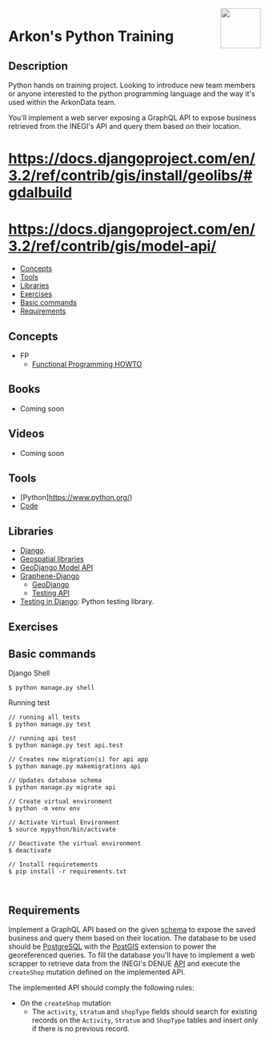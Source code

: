 <a href="https://www.arkondata.com/">
    <img src="./img/logo.jpg" align="right" height="80">
</a>

# Arkon's Python Training

## Description
Python hands on training project. Looking to introduce new team members or anyone interested to the python 
programming language and the way it's used within the ArkonData team. 

You'll implement a web server exposing a GraphQL API to expose business retrieved from the INEGI's API and 
query them based on their location.

# https://docs.djangoproject.com/en/3.2/ref/contrib/gis/install/geolibs/#gdalbuild
# https://docs.djangoproject.com/en/3.2/ref/contrib/gis/model-api/

* [Concepts](https://github.com/Grupo-Abraxas/arkon-scalatraining#concepts)
* [Tools](https://github.com/Grupo-Abraxas/arkon-scalatraining#tools)
* [Libraries](https://github.com/Grupo-Abraxas/arkon-scalatraining#libraries)
* [Exercises](https://github.com/Grupo-Abraxas/arkon-scalatraining#exercises)
* [Basic commands](https://github.com/Grupo-Abraxas/arkon-scalatraining#basic-commands)
* [Requirements](https://github.com/Grupo-Abraxas/arkon-scalatraining#requirements)

## Concepts
- FP
    - [Functional Programming HOWTO](https://docs.python.org/es/3/howto/functional.html#functional-programming-howto)

## Books
- Coming soon

## Videos
- Coming soon

## Tools
- [Python]https://www.python.org/)
- [Code](https://code.visualstudio.com/)

## Libraries
- [Django](https://docs.djangoproject.com).
- [Geospatial libraries](https://docs.djangoproject.com/en/3.2/ref/contrib/gis/install/geolibs/)
- [GeoDjango Model API](https://docs.djangoproject.com/en/3.2/ref/contrib/gis/model-api/)
- [Graphene-Django](https://docs.graphene-python.org/projects/django/en/latest/)
    - [GeoDjango](https://github.com/EverWinter23/graphene-gis)
    - [Testing API](https://docs.graphene-python.org/projects/django/en/latest/testing/)
- [Testing in Django](https://docs.djangoproject.com/en/3.2/topics/testing/): Python testing library.

## Exercises


## Basic commands
Django Shell
```
$ python manage.py shell
```

Running test
```
// running all tests
$ python manage.py test

// running api test
$ python manage.py test api.test

// Creates new migration(s) for api app
$ python manage.py makemigrations api

// Updates database schema
$ python manage.py migrate api

// Create virtual environment
$ python -m venv env

// Activate Virtual Environment
$ source mypython/bin/activate

// Deactivate the virtual environment
$ deactivate

// Install requiretements 
$ pip install -r requirements.txt



```

## Requirements 
Implement a GraphQL API based on the given [schema](./schema.graphql) to expose the saved business and 
query them based on their location. The database to be used should be [PostgreSQL](www.postgresql.org) with the 
[PostGIS](http://postgis.net/) extension to power the georeferenced queries. To fill the database you'll have 
to implement a web scrapper to retrieve data from the INEGI's DENUE [API](https://www.inegi.org.mx/servicios/api_denue.html) 
and execute the `createShop` mutation defined on the implemented API.

The implemented API should comply the following rules: 
- On the `createShop` mutation 
    - The `activity`, `stratum` and `shopType` fields should search for existing records on the `Activity`, 
      `Stratum` and `ShopType` tables and insert only if there is no previous record.
